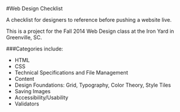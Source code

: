 #Web Design Checklist 

A checklist for designers to reference before pushing a website live. 

This is a project for the Fall 2014 Web Design class at the Iron Yard in Greenville, SC. 

###Categories include:
* HTML
* CSS
* Technical Specifications and File Management
* Content
* Design Foundations: Grid, Typography, Color Theory, Style Tiles 
* Saving Images
* Accessibility/Usability
* Validators